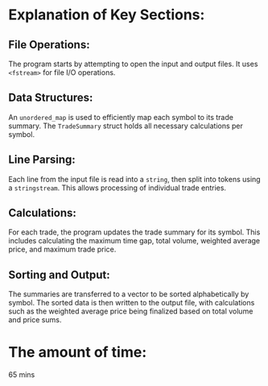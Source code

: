 # Explanation of Key Sections:
## File Operations: 
The program starts by attempting to open the input and output files. It uses `<fstream>` for file I/O operations.
## Data Structures:
An `unordered_map` is used to efficiently map each symbol to its trade summary. The `TradeSummary` struct holds all necessary calculations per symbol.
## Line Parsing: 
Each line from the input file is read into a `string`, then split into tokens using a `stringstream`. This allows processing of individual trade entries.
## Calculations: 
For each trade, the program updates the trade summary for its symbol. This includes calculating the maximum time gap, total volume, weighted average price, and maximum trade price.
## Sorting and Output: 
The summaries are transferred to a vector to be sorted alphabetically by symbol. The sorted data is then written to the output file, with calculations such as the weighted average price being finalized based on total volume and price sums.
# The amount of time:
65 mins
